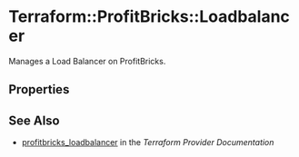 # Terraform::ProfitBricks::Loadbalancer

Manages a Load Balancer on ProfitBricks.

## Properties


## See Also

* [profitbricks_loadbalancer](https://www.terraform.io/docs/providers/profitbricks/r/loadbalancer.html) in the _Terraform Provider Documentation_